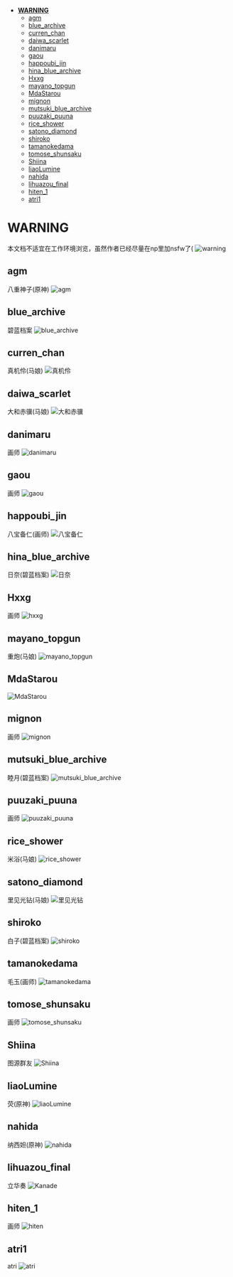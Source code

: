 
<!-- @import "[TOC]" {cmd="toc" depthFrom=1 depthTo=6 orderedList=false} -->

<!-- code_chunk_output -->

- [**WARNING**](#warning)
  - [agm](#agm)
  - [blue_archive](#blue_archive)
  - [curren_chan](#curren_chan)
  - [daiwa_scarlet](#daiwa_scarlet)
  - [danimaru](#danimaru)
  - [gaou](#gaou)
  - [happoubi_jin](#happoubi_jin)
  - [hina_blue_archive](#hina_blue_archive)
  - [Hxxg](#hxxg)
  - [mayano_topgun](#mayano_topgun)
  - [MdaStarou](#mdastarou)
  - [mignon](#mignon)
  - [mutsuki_blue_archive](#mutsuki_blue_archive)
  - [puuzaki_puuna](#puuzaki_puuna)
  - [rice_shower](#rice_shower)
  - [satono_diamond](#satono_diamond)
  - [shiroko](#shiroko)
  - [tamanokedama](#tamanokedama)
  - [tomose_shunsaku](#tomose_shunsaku)
  - [Shiina](#shiina)
  - [liaoLumine](#liaolumine)
  - [nahida](#nahida)
  - [lihuazou_final](#lihuazou_final)
  - [hiten_1](#hiten_1)
  - [atri1](#atri1)

<!-- /code_chunk_output -->
# **WARNING**
本文档不适宜在工作环境浏览，虽然作者已经尽量在np里加nsfw了(
![warning](img/WARNING.jpeg)

## agm
八重神子(原神)
![agm](/img/grid-0090.png)

## blue_archive
碧蓝档案
![blue_archive](img/grid-0091.png)

## curren_chan
真机伶(马娘)
![真机伶](img/grid-0092.png)

## daiwa_scarlet
大和赤骥(马娘)
![大和赤骥](img/grid-0095.png)

## danimaru
画师
![danimaru](img/grid-0096.png)

## gaou
画师
![gaou](img/grid-0097.png)

## happoubi_jin
八宝备仁(画师)
![八宝备仁](img/grid-0099.png)

## hina_blue_archive
日奈(碧蓝档案)
![日奈](img/grid-0100.png)

## Hxxg
画师
![hxxg](img/grid-0101.png)

## mayano_topgun
重炮(马娘)
![mayano_topgun](img/grid-0103.png)

## MdaStarou

![MdaStarou](img/grid-0104.png)

## mignon
画师
![mignon](img/grid-0105.png)

## mutsuki_blue_archive
睦月(碧蓝档案)
![mutsuki_blue_archive](img/grid-0106.png)

## puuzaki_puuna
画师
![puuzaki_puuna](img/grid-0107.png)

## rice_shower
米浴(马娘)
![rice_shower](img/grid-0108.png)

## satono_diamond
里见光钻(马娘)
![里见光钻](img/grid-0110.png)

## shiroko
白子(碧蓝档案)
![shiroko](img/grid-0111.png)

## tamanokedama
毛玉(画师)
![tamanokedama](img/grid-0112.png)

## tomose_shunsaku
画师
![tomose_shunsaku](img/grid-0113.png)

## Shiina
图源群友
![Shiina](img/大正女仆黑毛猫耳.jpg)

## liaoLumine
荧(原神)
![liaoLumine](img/grid-0117.png)

## nahida
纳西妲(原神)
![nahida](img/grid-0118.png)

## lihuazou_final
立华奏
![Kanade](img/grid-0119.png)

## hiten_1
画师
![hiten](img/grid-0120.png)

## atri1
atri
![atri](img/grid-0121.png)